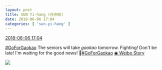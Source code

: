 ```yaml
---
layout: post
title: SUN Yi-hang (孙亦航)
date: 2018-06-06 17:04
categories: [ 'sun-yi-hang' ]
---
```


<div class="weibo-info">
  <a href="https://weibo.com/2565158051/Gk7DI3ggB">2018-06-06 17:04</a>
</div>

[#GoForGaokao](http://s.weibo.com/weibo/%23%E9%AB%98%E8%80%83%E5%8A%A0%E6%B2%B9%23) The seniors will take *gaokao* tomorrow. Fighting! Don't be late! I'm waiting for the good news! 🌚[#GoForGaokao](http://s.weibo.com/weibo/%23%E9%AB%98%E8%80%83%E5%8A%A0%E6%B2%B9%23) [◉ Weibo Story](http://t.cn/R1dAJr3)

<!-- more -->

<a href="//wx3.sinaimg.cn/large/98e534a3ly8fs1khxtsg9j20f00qo415.jpg">
  <img class="weibo-pic-preview" src="//wx3.sinaimg.cn/large/98e534a3ly8fs1khxtsg9j20f00qo415.jpg" />
</a>
